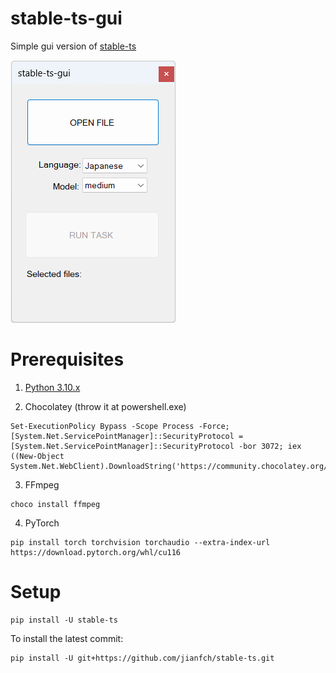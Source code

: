 # stable-ts-gui
Simple gui version of [stable-ts](https://github.com/jianfch/stable-ts)

![](screenshot.png)
# Prerequisites
1. [Python 3.10.x](https://www.python.org/downloads/release/python-31011/)

2. Chocolatey (throw it at powershell.exe)
```
Set-ExecutionPolicy Bypass -Scope Process -Force; [System.Net.ServicePointManager]::SecurityProtocol = [System.Net.ServicePointManager]::SecurityProtocol -bor 3072; iex ((New-Object System.Net.WebClient).DownloadString('https://community.chocolatey.org/install.ps1'))
```

3. FFmpeg
```
choco install ffmpeg
```

4. PyTorch
```
pip install torch torchvision torchaudio --extra-index-url https://download.pytorch.org/whl/cu116
```

# Setup
```
pip install -U stable-ts
```

To install the latest commit:
```
pip install -U git+https://github.com/jianfch/stable-ts.git
```
